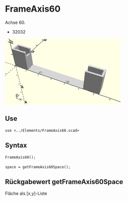 # FrameAxis60
Achse 60.
- 32032

![FrameAxis60](../../images/FrameAxis60.png)

## Use
```
use <../Elements/FrameAxis60.scad>
```

## Syntax
```
FrameAxis60();

space = getFrameAxis60Space();
```

## Rückgabewert getFrameAxis60Space
Fläche als \[x,y]-Liste